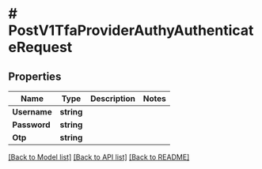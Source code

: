 # # PostV1TfaProviderAuthyAuthenticateRequest


## Properties 


Name | Type | Description | Notes
------------ | ------------- | ------------- | -------------
**Username**| **string** |   |
**Password**| **string** |   |
**Otp**| **string** |   |


[[Back to Model list]](../../README.md#models) [[Back to API list]](../../README.md#endpoints) [[Back to README]](../../README.md)

